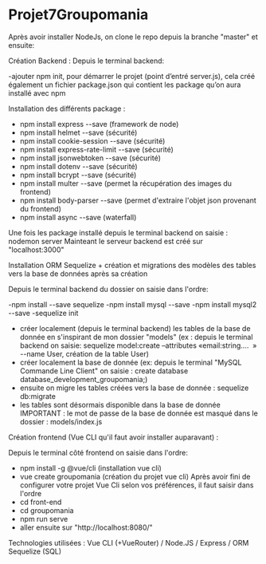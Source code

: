 # Projet7Groupomania

Après avoir installer NodeJs, on clone le repo depuis la branche "master" et ensuite:

Création Backend : 
Depuis le terminal backend:

 -ajouter npm init,  pour démarrer le projet (point d’entré server.js), cela créé également un fichier package.json qui contient les package qu’on aura installé avec npm

Installation des différents package : 
- npm install express --save (framework de node)
- npm install helmet --save (sécurité)
- npm install cookie-session --save (sécurité)
- npm install express-rate-limit --save (sécurité)
- npm install jsonwebtoken --save (sécurité)
- npm install dotenv --save (sécurité)
- npm install bcrypt --save (sécurité)
- npm install multer --save (permet la récupération des images du frontend)
- npm install body-parser --save (permet d'extraire l'objet json provenant du frontend)
- npm install async --save (waterfall)
 
 Une fois les package installé depuis le terminal backend on saisie : nodemon server 
 Mainteant le serveur backend est créé sur "localhost:3000"

Installation ORM Sequelize + création et migrations des modèles des tables vers la base de données après sa création

Depuis le terminal backend du dossier on saisie dans l'ordre:

-npm install --save sequelize 
-npm install mysql --save
-npm install mysql2 --save
-sequelize init
- créer localement (depuis le terminal backend) les tables de la base de donnée en s'inspirant de mon dossier "models" (ex : depuis le terminal backend on saisie: sequelize model:create –attributes «email:string….  » --name User, création de la table User)
- créer localement la base de donnée (ex: depuis le terminal "MySQL Commande Line Client" on saisie : create database database_development_groupomania;)
- ensuite on migre les tables créées vers la base de donnée : sequelize db:migrate
- les tables sont désormais disponible dans la base de donnée 
IMPORTANT : le mot de passe de la base de donnée est masqué dans le dossier : models/index.js

Création frontend (Vue CLI qu'il faut avoir installer auparavant) :

Depuis le terminal côté frontend on saisie dans l'ordre:
- npm install -g @vue/cli (installation vue cli)
- vue create groupomania (création du projet vue cli)
Après avoir fini de configurer votre projet Vue Cli selon vos préférences, il faut saisir dans l'ordre
- cd front-end
- cd groupomania
- npm run serve
- aller ensuite sur "http://localhost:8080/"

Technologies utilisées :
Vue CLI (+VueRouter) / Node.JS / Express / ORM Sequelize (SQL)
